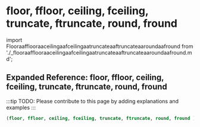 # floor, ffloor, ceiling, fceiling, truncate, ftruncate, round, fround

import Flooraafflooraaceilingaafceilingaatruncateaaftruncateaaroundaafround from './_flooraafflooraaceilingaafceilingaatruncateaaftruncateaaroundaafround.md';

<Flooraafflooraaceilingaafceilingaatruncateaaftruncateaaroundaafround />

## Expanded Reference: floor, ffloor, ceiling, fceiling, truncate, ftruncate, round, fround

:::tip
TODO: Please contribute to this page by adding explanations and examples
:::

```lisp
(floor, ffloor, ceiling, fceiling, truncate, ftruncate, round, fround )
```
